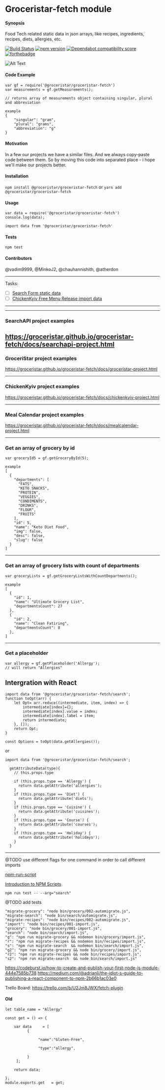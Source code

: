 # Groceristar-fetch module

#### Synopsis
Food Tech related static data in json arrays, like recipes, ingredients, recipes, diets, allergies, etc.

[![Build Status](https://travis-ci.org/GroceriStar/groceristar-fetch.svg?branch=master)](https://travis-ci.org/GroceriStar/groceristar-fetch)
[![npm version](https://badge.fury.io/js/%40groceristar%2Fgroceristar-fetch.svg)](https://badge.fury.io/js/%40groceristar%2Fgroceristar-fetch)
[![Dependabot compatibility score](https://api.dependabot.com/badges/compatibility_score?dependency-name=@groceristar/groceristar-fetch&package-manager=npm_and_yarn&previous-version=1.1.5&new-version=1.1.6)](https://dependabot.com/compatibility-score.html?dependency-name=@groceristar/groceristar-fetch&package-manager=npm_and_yarn&previous-version=1.1.5&new-version=1.1.6)
[![forthebadge](https://forthebadge.com/images/badges/oooo-kill-em.svg)](https://forthebadge.com)

![Alt Text](https://media.giphy.com/media/4TcRVUzpZzsvo9fVlu/giphy.gif)

#### Code Example

```
var gf = require('@groceristar/groceristar-fetch')
var measurements = gf.getMeasurements();

// returns array of measurements object containing singular, plural and abbreviation

example
{
    "singular": "gram",
    "plural": "grams",
    "abbreviation": "g"
}
```

#### Motivation

In a few our projects we have a similar files. And we always copy-paste code between them. So by moving this code into separated place - i hope we'll make our projects better.


#### Installation



`npm install @groceristar/groceristar-fetch`
or
`yarn add @groceristar/groceristar-fetch`

#### Usage

```
var data = require('@groceristar/groceristar-fetch')
console.log(data);

import data from '@groceristar/groceristar-fetch'
```

#### Tests

`npm test`


#### Contributors

@vadim9999, @MinkoJ2, @chauhannishith, @atherdon


---
Tasks:
- [ ] [Search Form static data](https://github.com/GroceriStar/static-data/issues/14)
- [ ] [ChickenKyiv Free Menu Release import data](https://github.com/GroceriStar/static-data/issues/10)
---


---
### SearchAPI project examples
https://groceristar.github.io/groceristar-fetch/docs/searchapi-project.html
---

### GroceriStar project examples
https://groceristar.github.io/groceristar-fetch/docs/groceristar-project.html

---
### ChickenKyiv project examples
https://groceristar.github.io/groceristar-fetch/docs/chickenkyiv-project.html

---
### Meal Calendar project examples
https://groceristar.github.io/groceristar-fetch/docs/mealcalendar-project.html

---
### Get an array of grocery by id
```
var groceryId5 = gf.getGroceryById(5);

example
[
  {
    "departments": [
      "FATS",
      "KETO SNACKS",
      "PROTEIN",
      "VEGGIES",
      "CONDIMENTS",
      "DRINKS",
      "FLOUR",
      "FRUITS"
    ],
    "id": 5,
    "name": "Keto Diet Food",
    "img": false,
    "desc": false,
    "slug": false
  }
]
```

---
### Get an array of grocery lists with count of departments
```
var groceryLists = gf.getGroceryListsWithCountDepartments();

example
[
  {
    "id": 1,
    "name": "Ultimate Grocery List",
    "departmentsCount": 27
  },
  {
    "id": 2,
    "name": "Clean Fatiring",
    "departmentsCount": 8
  },
]
```

---
### Get a placeholder
```
var allergy = gf.getPlaceholder('Allergy');
// will return "Allergies"

```

## Intergration with React
```
import data from '@groceristar/groceristar-fetch/search';
function toOpt(arr) {
    let Opt= arr.reduce((intermediate, item, index) => {
        intermediate[index]={};
        intermediate[index].value = index;
        intermediate[index].label = item;
        return intermediate;
    }, []);
    return Opt;
}

const Options = toOpt(data.getAllergies());

```
or

```
import data from '@groceristar/groceristar-fetch/search';

  getAttributeData(type){
    // this.props.type

    if (this.props.type == 'Allergy') {
      return data.getAttribute('allergies');
    }
    if (this.props.type == 'Diet') {
      return data.getAttribute('diets');
    }
    if (this.props.type == 'Cuisine') {
      return data.getAttribute('cuisines');
    }
    if (this.props.type == 'Course') {
      return data.getAttribute('courses');
    }
    if (this.props.type == 'Holiday') {
      return data.getAttribute('holidays');
    }
  }
```

---
@TODO use different flags for one command in order to call different imports

[npm-run-script](https://docs.npmjs.com/cli/run-script)

[Introduction to NPM Scripts](https://medium.freecodecamp.org/introduction-to-npm-scripts-1dbb2ae01633)

```npm run test -- --arg="search"```

@TODO add tests

```
"migrate-grocery": "node bin/grocery/002-automigrate.js",
"migrate-search": "node bin/search/automigrate.js",
"migrate-recipes": "node bin/recipes/002-automigrate.js",
"import": "node bin/recipes/001-import.js",
"grocery": "node bin/grocery/001-import.js",
"search": "node bin/search/import.js",
"g": "npm run migrate-grocery && nodemon bin/grocery/import.js",
"r": "npm run migrate-recipes && nodemon bin/recipes/import.js",
"s": "npm run migrate-search  && nodemon bin/search/import.js",
"g2": "npm run migrate-grocery && node bin/grocery/import.js",
"r2": "npm run migrate-recipes && node bin/recipes/import.js",
"s2": "npm run migrate-search  && node bin/search/import.js"
```

https://codeburst.io/how-to-create-and-publish-your-first-node-js-module-444e7585b738
https://medium.com/@adrianli/the-idiot-s-guide-to-publishing-a-react-component-to-npm-2b66b1ac03e0

Trello Board: https://trello.com/b/U2Jm8JWX/fetch-plugin

#### Old



```
let table_name = "Allergy"

const get = () => {

    var data     = [
          {

               "name":"Gluten-Free",

               "type":"allergy",

          }
     ];

  	return data;

};
module.exports.get   = get;
```
